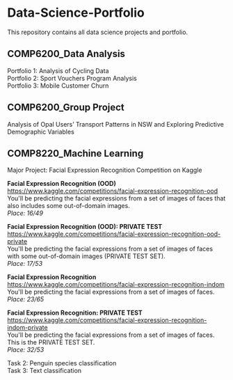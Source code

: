 # Data-Science-Portfolio

This repository contains all data science projects and portfolio. 


## COMP6200_Data Analysis
Portfolio 1: Analysis of Cycling Data  
Portfolio 2: Sport Vouchers Program Analysis  
Portfolio 3: Mobile Customer Churn  

## COMP6200_Group Project
Analysis of Opal Users’ Transport Patterns in NSW and Exploring Predictive Demographic Variables

## COMP8220_Machine Learning
Major Project: Facial Expression Recognition Competition on Kaggle  

  **Facial Expression Recognition (OOD)**  
  https://www.kaggle.com/competitions/facial-expression-recognition-ood  
  You'll be predicting the facial expressions from a set of images of faces that also includes some out-of-domain images.  
  *Place: 16/49*
  
  **Facial Expression Recognition (OOD): PRIVATE TEST**  
  https://www.kaggle.com/competitions/facial-expression-recognition-ood-private  
  You'll be predicting the facial expressions from a set of images of faces with some out-of-domain images (PRIVATE TEST SET).  
  *Place: 17/53*
  
  **Facial Expression Recognition**  
  https://www.kaggle.com/competitions/facial-expression-recognition-indom  
  You'll be predicting the facial expressions from a set of images of faces.  
  *Place: 23/65*
  
  **Facial Expression Recognition: PRIVATE TEST**  
  https://www.kaggle.com/competitions/facial-expression-recognition-indom-private  
  You'll be predicting the facial expressions from a set of images of faces. This is the PRIVATE TEST SET.  
  *Place: 32/53*

Task 2: Penguin species classification  
Task 3: Text classification
